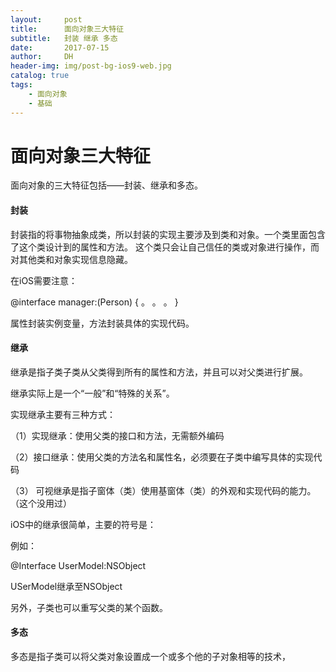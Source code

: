```yaml
---
layout:     post
title:      面向对象三大特征
subtitle:   封装 继承 多态
date:       2017-07-15
author:     DH
header-img: img/post-bg-ios9-web.jpg 
catalog: true
tags:
    - 面向对象
    - 基础
---
```

# 面向对象三大特征

面向对象的三大特征包括——封装、继承和多态。

#### 封装

封装指的将事物抽象成类，所以封装的实现主要涉及到类和对象。一个类里面包含了这个类设计到的属性和方法。
这个类只会让自己信任的类或对象进行操作，而对其他类和对象实现信息隐藏。

在iOS需要注意：

@interface manager:(Person)
{
。
。
。
}

属性封装实例变量，方法封装具体的实现代码。

#### 继承

继承是指子类子类从父类得到所有的属性和方法，并且可以对父类进行扩展。

继承实际上是一个“一般”和“特殊的关系”。

实现继承主要有三种方式：

（1）实现继承：使用父类的接口和方法，无需额外编码

（2）接口继承：使用父类的方法名和属性名，必须要在子类中编写具体的实现代码

（3） 可视继承是指子窗体（类）使用基窗体（类）的外观和实现代码的能力。（这个没用过）

iOS中的继承很简单，主要的符号是：

例如：

@Interface UserModel:NSObject

USerModel继承至NSObject

另外，子类也可以重写父类的某个函数。

#### 多态

多态是指子类可以将父类对象设置成一个或多个他的子对象相等的技术，
